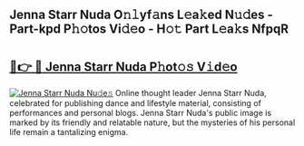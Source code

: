 ## Jenna Starr Nuda O𝚗𝚕yf𝚊ns L𝚎a𝚔ed N𝚞𝚍es - Part-kpd P𝚑𝚘tos Vi𝚍𝚎o - H𝚘𝚝 Part L𝚎a𝚔s NfpqR

# <h2><a href="http://kf0uco.oniu.top/?m=Jenna+Starr+Nuda">🔗👉 🔴 Jenna Starr Nuda P𝚑ot𝚘𝚜 V𝚒d𝚎o</a></h2>

[![Jenna Starr Nuda Nu𝚍e𝚜](https://i.imgur.com/0qMVB7G.gif)](http://kf0uco.oniu.top/?m=Jenna+Starr+Nuda)
Online thought leader Jenna Starr Nuda, celebrated for publishing dance and lifestyle material, consisting of performances and personal blogs. Jenna Starr Nuda's public image is marked by its friendly and relatable nature, but the mysteries of his personal life remain a tantalizing enigma.  
